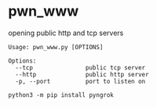 # pwn_www

opening public http and tcp servers

```
Usage: pwn_www.py [OPTIONS]

Options:
  --tcp               public tcp server
  --http              public http server
  -p, --port          port to listen on
```
```
python3 -m pip install pyngrok
```
